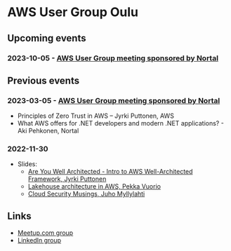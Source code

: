 # AWS User Group Oulu

## Upcoming events

### 2023-10-05 - [AWS User Group meeting sponsored by Nortal](https://www.meetup.com/aws-user-group-oulu/events/296272119/)

## Previous events

### 2023-03-05 - [AWS User Group meeting sponsored by Nortal](https://www.meetup.com/aws-user-group-oulu/events/293014402/)

 * Principles of Zero Trust in AWS – Jyrki Puttonen, AWS
 * What AWS offers for .NET developers and modern .NET applications? - Aki Pehkonen, Nortal


### 2022-11-30

* Slides:
  - [Are You Well Architected - Intro to AWS Well-Architected Framework, Jyrki Puttonen](https://github.com/awsoulu/awsoulu.github.io/raw/main/AWSUG%20Oulu%20-%20Are%20you%20well%20architected.pdf)
  - [Lakehouse architecture in AWS, Pekka Vuorio](https://github.com/awsoulu/awsoulu.github.io/raw/main/Lakehouse%20architecture%20in%20AWS%20.pdf) 
  - [Cloud Security Musings, Juho Myllylahti](https://github.com/awsoulu/awsoulu.github.io/raw/main/Cloud%20Security%20presentation%202022-10-25%20v1.pdf)

## Links

- [Meetup.com group](https://www.meetup.com/aws-user-group-oulu/)
- [LinkedIn group](https://www.linkedin.com/groups/9041511/)
